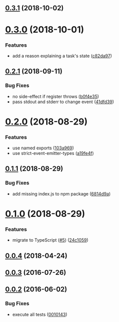 <a name="0.3.1"></a>
## [0.3.1](https://github.com/cheminfo/process-scheduler/compare/v0.3.0...v0.3.1) (2018-10-02)



<a name="0.3.0"></a>
# [0.3.0](https://github.com/cheminfo/process-scheduler/compare/v0.2.1...v0.3.0) (2018-10-01)


### Features

* add a reason explaining a task's state ([c82da97](https://github.com/cheminfo/process-scheduler/commit/c82da97))



<a name="0.2.1"></a>
## [0.2.1](https://github.com/cheminfo/process-scheduler/compare/v0.2.0...v0.2.1) (2018-09-11)


### Bug Fixes

* no side-effect if register throws ([b0f4e35](https://github.com/cheminfo/process-scheduler/commit/b0f4e35))
* pass stdout and stderr to change event ([41dfd39](https://github.com/cheminfo/process-scheduler/commit/41dfd39))



<a name="0.2.0"></a>
# [0.2.0](https://github.com/cheminfo/process-scheduler/compare/v0.1.1...v0.2.0) (2018-08-29)


### Features

* use named exports ([103a969](https://github.com/cheminfo/process-scheduler/commit/103a969))
* use strict-event-emitter-types ([a19fe4f](https://github.com/cheminfo/process-scheduler/commit/a19fe4f))



<a name="0.1.1"></a>
## [0.1.1](https://github.com/cheminfo/process-scheduler/compare/v0.1.0...v0.1.1) (2018-08-29)


### Bug Fixes

* add missing index.js to npm package ([6814d9a](https://github.com/cheminfo/process-scheduler/commit/6814d9a))



<a name="0.1.0"></a>
# [0.1.0](https://github.com/cheminfo/process-scheduler/compare/v0.0.4...v0.1.0) (2018-08-29)


### Features

* migrate to TypeScript ([#5](https://github.com/cheminfo/process-scheduler/issues/5)) ([24c1059](https://github.com/cheminfo/process-scheduler/commit/24c1059))



<a name="0.0.4"></a>
## [0.0.4](https://github.com/cheminfo/process-scheduler/compare/v0.0.3...v0.0.4) (2018-04-24)



<a name="0.0.3"></a>
## [0.0.3](https://github.com/cheminfo/process-scheduler/compare/v0.0.2...v0.0.3) (2016-07-26)



<a name="0.0.2"></a>
## [0.0.2](https://github.com/cheminfo/process-scheduler/compare/0010143...v0.0.2) (2016-06-02)


### Bug Fixes

* execute all tests ([0010143](https://github.com/cheminfo/process-scheduler/commit/0010143))



